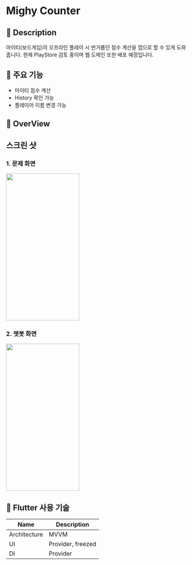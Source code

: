 # Mighy Counter

## :loudspeaker: Description
마이티(보드게임)의 오프라인 플레이 시 번거롭던 점수 계산을 앱으로 할 수 있게 도와줍니다.
현재 PlayStore 검토 중이며 웹 도메인 또한 배포 예정입니다.

## :mega: 주요 기능
  - 마이티 점수 계산
  - History 확인 가능
  - 플레이어 이름 변경 가능

## :mag_right: OverView

## 스크린 샷
  
### 1. 문제 화면
<img src="https://github.com/user-attachments/assets/860d0d7d-1d1d-4438-aa2e-61236d484d1c" width="200" height="400">

### 2. 챗봇 화면
<img src="https://github.com/user-attachments/assets/41962050-e407-4217-b45b-9bfa93edd47d" width="200" height="400">


 ## :iphone: Flutter 사용 기술

| Name             | Description                           |
| ---------------- | ------------------------------------- |
| Architecture     | MVVM                                  |
| UI               | Provider, freezed                     |
| DI               | Provider                              |


<br>
